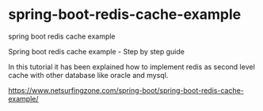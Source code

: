# spring-boot-redis-cache-example
spring boot redis cache example

Spring boot redis cache example - Step by step guide

In this tutorial it has been explained how to implement redis as second level cache with other database like oracle and mysql.


https://www.netsurfingzone.com/spring-boot/spring-boot-redis-cache-example/
